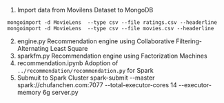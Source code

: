 1. Import data from Movilens Dataset to MongoDB
```
mongoimport -d MovieLens  --type csv --file ratings.csv --headerline
mongoimport -d MovieLens  --type csv --file movies.csv --headerline
```
2. engine.py
Recommendation engine using Collaborative Filtering-Alternating Least Square
3. sparkfm.py
Recommendation engine using Factorization Machines
4. recommendation.ipynb
Adoption of `../recommendation/recommendation.py` for Spark
5. Submuit to Spark Cluster
spark-submit --master spark://chufanchen.com:7077 --total-executor-cores 14 --executor-memory 6g server.py 